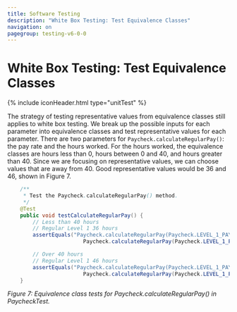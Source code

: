 ```yaml
---
title: Software Testing
description: "White Box Testing: Test Equivalence Classes"
navigation: on
pagegroup: testing-v6-0-0
--- 
```


# White Box Testing: Test Equivalence Classes
{% include iconHeader.html type="unitTest" %}

The strategy of testing representative values from equivalence classes
still applies to white box testing. We break up the possible inputs for
each parameter into equivalence classes and test representative values
for each parameter. There are two parameters for
`Paycheck.calculateRegularPay()`: the pay rate and the hours worked. For
the hours worked, the equivalence classes are hours less than 0, hours
between 0 and 40, and hours greater than 40. Since we are focusing on
representative values, we can choose values that are away from 40. Good
representative values would be 36 and 46, shown in Figure 7.

```java
    /**
     * Test the Paycheck.calculateRegularPay() method.
     */
    @Test
    public void testCalculateRegularPay() {
        // Less than 40 hours
        // Regular Level 1 36 hours
        assertEquals("Paycheck.calculateRegularPay(Paycheck.LEVEL_1_PAY_RATE, 36)", 68400,
                        Paycheck.calculateRegularPay(Paycheck.LEVEL_1_PAY_RATE, 36));

        // Over 40 hours
        // Regular Level 1 46 hours
        assertEquals("Paycheck.calculateRegularPay(Paycheck.LEVEL_1_PAY_RATE, 46)", 76000,
                        Paycheck.calculateRegularPay(Paycheck.LEVEL_1_PAY_RATE, 46));
    }
```

*Figure 7: Equivalence class tests for Paycheck.calculateRegularPay() in PaycheckTest.*
